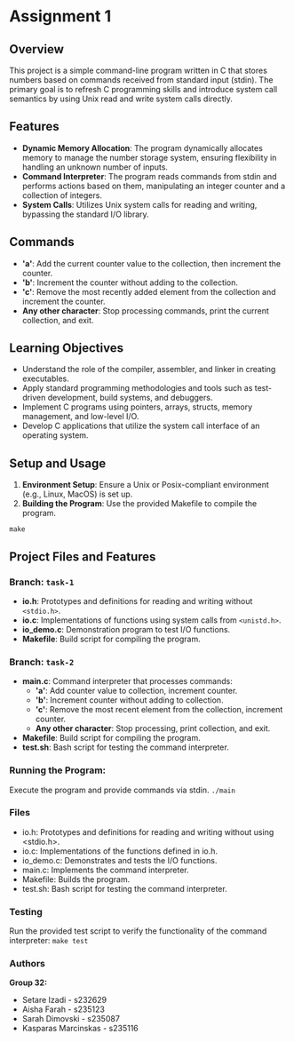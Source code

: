 # Assignment 1

## Overview
This project is a simple command-line program written in C that stores numbers based on commands received from standard input (stdin). The primary goal is to refresh C programming skills and introduce system call semantics by using Unix read and write system calls directly.

## Features
- **Dynamic Memory Allocation**: The program dynamically allocates memory to manage the number storage system, ensuring flexibility in handling an unknown number of inputs.
- **Command Interpreter**: The program reads commands from stdin and performs actions based on them, manipulating an integer counter and a collection of integers.
- **System Calls**: Utilizes Unix system calls for reading and writing, bypassing the standard I/O library.

## Commands
- **'a'**: Add the current counter value to the collection, then increment the counter.
- **'b'**: Increment the counter without adding to the collection.
- **'c'**: Remove the most recently added element from the collection and increment the counter.
- **Any other character**: Stop processing commands, print the current collection, and exit.

## Learning Objectives
- Understand the role of the compiler, assembler, and linker in creating executables.
- Apply standard programming methodologies and tools such as test-driven development, build systems, and debuggers.
- Implement C programs using pointers, arrays, structs, memory management, and low-level I/O.
- Develop C applications that utilize the system call interface of an operating system.

## Setup and Usage
1. **Environment Setup**: Ensure a Unix or Posix-compliant environment (e.g., Linux, MacOS) is set up.
2. **Building the Program**: Use the provided Makefile to compile the program.
   
`make`

## Project Files and Features

### Branch: `task-1`
- **io.h**: Prototypes and definitions for reading and writing without `<stdio.h>`.
- **io.c**: Implementations of functions using system calls from `<unistd.h>`.
- **io_demo.c**: Demonstration program to test I/O functions.
- **Makefile**: Build script for compiling the program.

### Branch: `task-2`
- **main.c**: Command interpreter that processes commands:
    - **'a'**: Add counter value to collection, increment counter.
    - **'b'**: Increment counter without adding to collection.
    - **'c'**: Remove the most recent element from the collection, increment counter.
    - **Any other character**: Stop processing, print collection, and exit.
- **Makefile**: Build script for compiling the program.
- **test.sh**: Bash script for testing the command interpreter.

### Running the Program:
Execute the program and provide commands via stdin.
`./main`

### Files
- io.h: Prototypes and definitions for reading and writing without using <stdio.h>.
- io.c: Implementations of the functions defined in io.h.
- io_demo.c: Demonstrates and tests the I/O functions.
- main.c: Implements the command interpreter.
- Makefile: Builds the program.
- test.sh: Bash script for testing the command interpreter.

### Testing
Run the provided test script to verify the functionality of the command interpreter:
`make test`

### Authors
**Group 32:**
- Setare Izadi - s232629
- Aisha Farah - s235123
- Sarah Dimovski - s235087
- Kasparas Marcinskas - s235116 